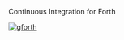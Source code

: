 Continuous Integration for Forth

[![gforth](https://img.shields.io/travis/larsbrinkhoff/forth-continuous-integration.svg?label=gforth)](https://travis-ci.org/larsbrinkhoff/forth-continuous-integration)
